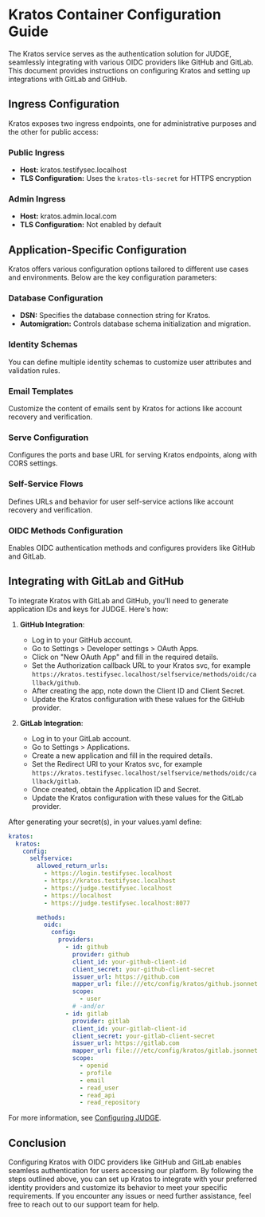 # Kratos Container Configuration Guide

The Kratos service serves as the authentication solution for JUDGE, seamlessly integrating with various OIDC providers like GitHub and GitLab. This document provides instructions on configuring Kratos and setting up integrations with GitLab and GitHub.

## Ingress Configuration

Kratos exposes two ingress endpoints, one for administrative purposes and the other for public access:

### Public Ingress

- **Host:** kratos.testifysec.localhost
- **TLS Configuration:** Uses the `kratos-tls-secret` for HTTPS encryption

### Admin Ingress

- **Host:** kratos.admin.local.com
- **TLS Configuration:** Not enabled by default

## Application-Specific Configuration

Kratos offers various configuration options tailored to different use cases and environments. Below are the key configuration parameters:

### Database Configuration

- **DSN:** Specifies the database connection string for Kratos.
- **Automigration:** Controls database schema initialization and migration.

### Identity Schemas

You can define multiple identity schemas to customize user attributes and validation rules.

### Email Templates

Customize the content of emails sent by Kratos for actions like account recovery and verification.

### Serve Configuration

Configures the ports and base URL for serving Kratos endpoints, along with CORS settings.

### Self-Service Flows

Defines URLs and behavior for user self-service actions like account recovery and verification.

### OIDC Methods Configuration

Enables OIDC authentication methods and configures providers like GitHub and GitLab.

## Integrating with GitLab and GitHub

To integrate Kratos with GitLab and GitHub, you'll need to generate application IDs and keys for JUDGE. Here's how:

1. **GitHub Integration**:
   - Log in to your GitHub account.
   - Go to Settings > Developer settings > OAuth Apps.
   - Click on "New OAuth App" and fill in the required details.
   - Set the Authorization callback URL to your Kratos svc, for example `https://kratos.testifysec.localhost/selfservice/methods/oidc/callback/github`.
   - After creating the app, note down the Client ID and Client Secret.
   - Update the Kratos configuration with these values for the GitHub provider.

2. **GitLab Integration**:
   - Log in to your GitLab account.
   - Go to Settings > Applications.
   - Create a new application and fill in the required details.
   - Set the Redirect URI to your Kratos svc, for example `https://kratos.testifysec.localhost/selfservice/methods/oidc/callback/gitlab`.
   - Once created, obtain the Application ID and Secret.
   - Update the Kratos configuration with these values for the GitLab provider.

After generating your secret(s), in your values.yaml define:

```yaml
kratos:
  kratos:
    config:
      selfservice:
        allowed_return_urls:
          - https://login.testifysec.localhost
          - https://kratos.testifysec.localhost
          - https://judge.testifysec.localhost
          - https://localhost
          - https://judge.testifysec.localhost:8077

        methods:
          oidc:
            config:
              providers:
                - id: github
                  provider: github
                  client_id: your-github-client-id
                  client_secret: your-github-client-secret
                  issuer_url: https://github.com
                  mapper_url: file:///etc/config/kratos/github.jsonnet
                  scope:
                    - user
                  # -and/or 
                - id: gitlab
                  provider: gitlab
                  client_id: your-gitlab-client-id
                  client_secret: your-gitlab-client-secret
                  issuer_url: https://gitlab.com
                  mapper_url: file:///etc/config/kratos/gitlab.jsonnet
                  scope:
                    - openid
                    - profile
                    - email
                    - read_user
                    - read_api
                    - read_repository
```

For more information, see [Configuring JUDGE](./configuring-judge-helm.md).

## Conclusion

Configuring Kratos with OIDC providers like GitHub and GitLab enables seamless authentication for users accessing our platform. By following the steps outlined above, you can set up Kratos to integrate with your preferred identity providers and customize its behavior to meet your specific requirements. If you encounter any issues or need further assistance, feel free to reach out to our support team for help.